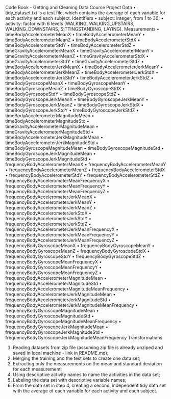 
Code Book - Getting and Cleaning Data Course Project
Data
•	tidy_dataset.txt is a text file, which contains the average of each variable for each activity and each subject.
Identifiers
•	subject: integer, from 1 to 30;
•	activity: factor with 6 levels (WALKING, WALKING_UPSTAIRS, WALKING_DOWNSTAIRS, SITTINGSTANDING, LAYING).
Measurements
•	timeBodyAccelerometerMeanX
•	timeBodyAccelerometerMeanY
•	timeBodyAccelerometerMeanZ
•	timeBodyAccelerometerStdX
•	timeBodyAccelerometerStdY
•	timeBodyAccelerometerStdZ
•	timeGravityAccelerometerMeanX
•	timeGravityAccelerometerMeanY
•	timeGravityAccelerometerMeanZ
•	timeGravityAccelerometerStdX
•	timeGravityAccelerometerStdY
•	timeGravityAccelerometerStdZ
•	timeBodyAccelerometerJerkMeanX
•	timeBodyAccelerometerJerkMeanY
•	timeBodyAccelerometerJerkMeanZ
•	timeBodyAccelerometerJerkStdX
•	timeBodyAccelerometerJerkStdY
•	timeBodyAccelerometerJerkStdZ
•	timeBodyGyroscopeMeanX
•	timeBodyGyroscopeMeanY
•	timeBodyGyroscopeMeanZ
•	timeBodyGyroscopeStdX
•	timeBodyGyroscopeStdY
•	timeBodyGyroscopeStdZ
•	timeBodyGyroscopeJerkMeanX
•	timeBodyGyroscopeJerkMeanY
•	timeBodyGyroscopeJerkMeanZ
•	timeBodyGyroscopeJerkStdX
•	timeBodyGyroscopeJerkStdY
•	timeBodyGyroscopeJerkStdZ
•	timeBodyAccelerometerMagnitudeMean
•	timeBodyAccelerometerMagnitudeStd
•	timeGravityAccelerometerMagnitudeMean
•	timeGravityAccelerometerMagnitudeStd
•	timeBodyAccelerometerJerkMagnitudeMean
•	timeBodyAccelerometerJerkMagnitudeStd
•	timeBodyGyroscopeMagnitudeMean
•	timeBodyGyroscopeMagnitudeStd
•	timeBodyGyroscopeJerkMagnitudeMean
•	timeBodyGyroscopeJerkMagnitudeStd
•	frequencyBodyAccelerometerMeanX
•	frequencyBodyAccelerometerMeanY
•	frequencyBodyAccelerometerMeanZ
•	frequencyBodyAccelerometerStdX
•	frequencyBodyAccelerometerStdY
•	frequencyBodyAccelerometerStdZ
•	frequencyBodyAccelerometerMeanFrequencyX
•	frequencyBodyAccelerometerMeanFrequencyY
•	frequencyBodyAccelerometerMeanFrequencyZ
•	frequencyBodyAccelerometerJerkMeanX
•	frequencyBodyAccelerometerJerkMeanY
•	frequencyBodyAccelerometerJerkMeanZ
•	frequencyBodyAccelerometerJerkStdX
•	frequencyBodyAccelerometerJerkStdY
•	frequencyBodyAccelerometerJerkStdZ
•	frequencyBodyAccelerometerJerkMeanFrequencyX
•	frequencyBodyAccelerometerJerkMeanFrequencyY
•	frequencyBodyAccelerometerJerkMeanFrequencyZ
•	frequencyBodyGyroscopeMeanX
•	frequencyBodyGyroscopeMeanY
•	frequencyBodyGyroscopeMeanZ
•	frequencyBodyGyroscopeStdX
•	frequencyBodyGyroscopeStdY
•	frequencyBodyGyroscopeStdZ
•	frequencyBodyGyroscopeMeanFrequencyX
•	frequencyBodyGyroscopeMeanFrequencyY
•	frequencyBodyGyroscopeMeanFrequencyZ
•	frequencyBodyAccelerometerMagnitudeMean
•	frequencyBodyAccelerometerMagnitudeStd
•	frequencyBodyAccelerometerMagnitudeMeanFrequency
•	frequencyBodyAccelerometerJerkMagnitudeMean
•	frequencyBodyAccelerometerJerkMagnitudeStd
•	frequencyBodyAccelerometerJerkMagnitudeMeanFrequency
•	frequencyBodyGyroscopeMagnitudeMean
•	frequencyBodyGyroscopeMagnitudeStd
•	frequencyBodyGyroscopeMagnitudeMeanFrequency
•	frequencyBodyGyroscopeJerkMagnitudeMean
•	frequencyBodyGyroscopeJerkMagnitudeStd
•	frequencyBodyGyroscopeJerkMagnitudeMeanFrequency
Transformations
1.	Reading datasets from zip file (assuming zip file is already unziped and saved in local machine - link in README.md);
2.	Merging the training and the test sets to create one data set;
3.	Extracting only the measurements on the mean and standard deviation for each measurement;
4.	Using descriptive activity names to name the activities in the data set;
5.	Labeling the data set with descriptive variable names;
6.	From the data set in step 4, creating a second, independent tidy data set with the average of each variable for each activity and each subject.
